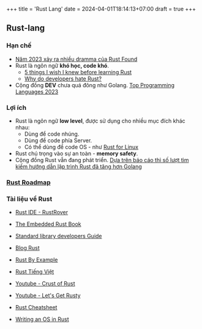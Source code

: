 +++
title = 'Rust Lang'
date = 2024-04-01T18:14:13+07:00
draft = true
+++

## Rust-lang

### Hạn chế
- [Năm 2023 xảy ra nhiều dramma của Rust Found](https://users.rust-lang.org/t/why-is-there-so-much-mismanagement-in-the-rust-foundation-and-core-team/94822)
- Rust là ngôn ngữ **khó học, code khó**.
	- [5 things I wish I knew before learning Rust](https://www.youtube.com/watch?v=EYCBm0xAWow&list=LL&index=3)
	- [Why do developers hate Rust?](https://www.youtube.com/watch?v=fknamfNtKk0)
- Cộng đồng **DEV** chưa quá đông như Golang. [Top Programming Languages 2023](https://spectrum.ieee.org/the-top-programming-languages-2023)

### Lợi ích
- Rust là ngôn ngữ **low level**, được sử dụng cho nhiều mục đích khác nhau:
	- Dùng để code nhúng.
	- Dùng để code phía Server.
	- Có thể dùng để code OS - như [Rust for Linux](https://rust-for-linux.com/)
- Rust chú trọng vào sự an toàn - **memory safety**.
- Cộng đồng Rust vẫn đang phát triển. [Dựa trên báo cáo thì số lượt tìm kiếm hướng dẫn lập trình Rust đã tăng hơn Golang](https://pypl.github.io/PYPL.html)

### [Rust Roadmap](https://roadmap.sh/rust)

### Tài liệu về Rust
- [Rust IDE - RustRover](https://www.jetbrains.com/help/rust/getting-started.html)

- [The Embedded Rust Book](https://docs.rust-embedded.org/book/)

- [Standard library developers Guide](https://std-dev-guide.rust-lang.org/)

- [Blog Rust](https://blog.rust-lang.org/)

- [Rust By Example](https://doc.rust-lang.org/rust-by-example/index.html)

- [Rust Tiếng Việt](https://rust-tieng-viet.github.io/getting-started/first-project.html)

- [Youtube - Crust of Rust](https://www.youtube.com/watch?v=rAl-9HwD858&list=PLqbS7AVVErFiWDOAVrPt7aYmnuuOLYvOa&index=3)

- [Youtube - Let's Get Rusty](https://www.youtube.com/@letsgetrusty)

- [Rust Cheatsheet](https://docs.google.com/document/d/1kQidzAlbqapu-WZTuw4Djik0uTqMZYyiMXTM9F21Dz4/edit?lid=75778#heading=h.gjdgxs)

- [Writing an OS in Rust](https://os.phil-opp.com/)


